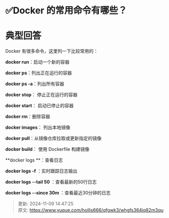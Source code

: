 # ✅Docker 的常用命令有哪些？

# 典型回答


Docker 有很多命令，这里列一下比较常用的：



**docker run**：启动一个新的容器



**docker ps**：列出正在运行的容器



**docker ps -a**：列出所有容器



**docker stop**： 停止正在运行的容器



**docker start**： 启动已停止的容器



**docker rm**：删除容器



**docker images**： 列出本地镜像



**docker pull**：从镜像仓库拉取或更新指定的镜像



**docker build**： 使用 Dockerfile 构建镜像



**docker logs **：查看日志



**docker logs -f <container-id or container-name>**：实时跟踪日志输出



**docker logs --tail 50 <container-id or container-name>**：查看最新的50行日志



**docker logs --since 30m <container-id or container-name>**：查看最近30分钟的日志



> 更新: 2024-11-09 14:47:25  
> 原文: <https://www.yuque.com/hollis666/qfgwk3/whgfs364iq82m3qu>